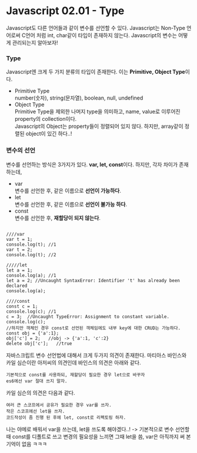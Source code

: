 # Javascript 02.01 - Type
Javascript도 다른 언어들과 같이 변수를 선언할 수 있다. Javascript는 Non-Type 언어로써 C언어 처럼 int, char같이 타입이 존재하지 않는다. Javascript의 변수는 어떻게 관리되는지 알아보자!
### Type
Javascript엔 크게 두 가지 분류의 타입이 존재한다. 이는 **Primitive, Object Type**이다.
* Primitive Type   
number(숫자), string(문자열), boolean, null, undefined   
* Object Type   
Primitive Type을 제외한 나머지 type을 의미하고, name, value로 이루어진 property의 collection이다.   
Javascript의 Object는 property들이 정렬되어 있지 않다. 하지만, array같이 정렬된 object이 있긴 하다..!

### 변수의 선언
변수를 선언하는 방식은 3가지가 있다. **var, let, const**이다. 하지만, 각자 차이가 존재하는데,   
* var   
변수를 선언한 후, 같은 이름으로 **선언이 가능하다**.   
* let   
변수를 선언한 후, 같은 이름으로 **선언이 불가능 하다**.
* const   
변수를 선언한 후, **재할당이 되지 않는다**.
<pre><code>
////var
var t = 1;
console.log(t); //1
var t = 2;
console.log(t); //2

/////let
let a = 1;
console.log(a); //1
let a = 2; //Uncaught SyntaxError: Identifier 't' has already been declared
console.log(a);

////const
const c = 1;
console.log(c); //1
c = 3;  //Uncaught TypeError: Assignment to constant variable.
console.log(c);
//하지만 객체인 경우 const로 선언된 객체임에도 내부 key에 대한 CRUD는 가능하다.
const obj = {'a':1};
obj['c'] = 2;   //obj -> {'a':1, 'c':2}
delete obj['c'];   //true
</code></pre>
자바스크립트 변수 선언법에 대해서 크게 두가지 의견이 존재한다. 마티아스 바인스와 카일 심슨이란 아저씨의 의견인데 바인스의 의견은 아래와 같다.
```
기본적으로 const를 사용하되, 재할당이 필요한 경우 let으로 바꾸자
es6에선 var 절대 쓰지 말자.
```
카일 심슨의 의견은 다음과 같다.
```
여러 큰 스코프에서 공유가 필요한 경우 var를 쓰자.
작은 스코프에선 let을 쓰자.
코드작성이 좀 진행 된 후에 let, const로 리펙토링 하자.
```
나는 야메로 배워서 var을 쓰는데, let을 쓰도록 해야겠다..! -> 기본적으로 변수 선언할때 const를 디폴트로 쓰고 변경의 필요성을 느끼면 그때 let을 씀, var은 아직까지 써 본 기억이 없음 ㅋㅋㅋ


